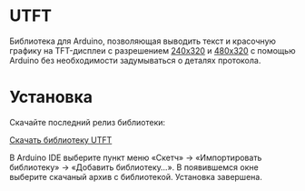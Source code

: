 UTFT
===========

Библиотека для Arduino, позволяющая выводить текст и красочную графику на TFT-дисплеи с разрешением [240x320](http://amperka.ru/product/tft-color-display-320x240) и [480x320](http://amperka.ru/product/tft-color-display-480x320) с помощью Arduino без необходимости задумываться о деталях протокола.

Установка
=========

Скачайте последний релиз библиотеки:

<a class="btn btn-sm btn-primary" href="https://github.com/amperka/utft/releases/download/utft.zip">Скачать библиотеку UTFT </a>

В Arduino IDE выберите пункт меню «Скетч» → «Импортировать библиотеку» →
«Добавить библиотеку…». В появившемся окне выберите скачаный архив с
библиотекой. Установка завершена.
